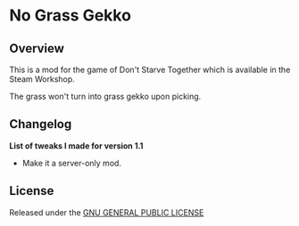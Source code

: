 # No Grass Gekko

## Overview

This is a mod for the game of Don't Starve Together which is available in the Steam Workshop. 

The grass won't turn into grass gekko upon picking.

## Changelog

**List of tweaks I made for version 1.1**

- Make it a server-only mod.

## License

Released under the [GNU GENERAL PUBLIC LICENSE](https://www.gnu.org/licenses/gpl-3.0.en.html)